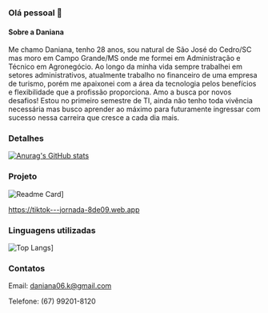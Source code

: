 ### Olá pessoal 👋

#### Sobre a Daniana
Me chamo Daniana, tenho 28 anos, sou natural de São José do Cedro/SC mas moro em Campo Grande/MS onde me formei em Administração e Técnico em Agronegócio.
Ao longo da minha vida sempre trabalhei em setores administrativos, atualmente trabalho no financeiro de uma empresa de turismo, porém me apaixonei com a área da tecnologia pelos benefícios e flexibilidade que a profissão proporciona.
Amo a busca por novos desafios! Estou no primeiro semestre de TI, ainda não tenho toda vivência necessária mas busco aprender ao máximo para futuramente ingressar com sucesso nessa carreira que cresce a cada dia mais.

### Detalhes

[![Anurag's GitHub stats](https://github-readme-stats.vercel.app/api?username=DaniK0106&show_icons=true&theme=dark)](https://github.com/anuraghazra/github-readme-stats)

### Projeto

![Readme Card](https://github-readme-stats.vercel.app/api/pin/?username=DaniK0106&repo=Tik-Tok-Jornada-Dev&theme=dark)]

https://tiktok---jornada-8de09.web.app

### Linguagens utilizadas

![Top Langs](https://github-readme-stats.vercel.app/api/top-langs/?username=Danik0106&layout=compact)]

### Contatos

Email: daniana06.k@gmail.com

Telefone: (67) 99201-8120
